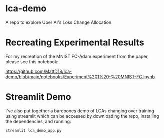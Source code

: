 # lca-demo

A repo to explore Uber AI's Loss Change Allocation.

# Recreating Experimental Results

For my recreation of the MNIST FC-Adam experiment from the paper, please see this notebook:

https://github.com/MattD18/lca-demo/blob/main/notebooks/Experiment%201%20-%20MNIST-FC.ipynb

# Streamlit Demo

I've also put together a barebones demo of LCAs changing over training using streamlit which can be accessed by downloading the repo, installing the dependencies, and running:

```
streamlit lca_demo_app.py
```

